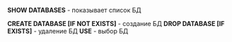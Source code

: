 **SHOW DATABASES** - показывает список БД

**CREATE DATABASE \[IF NOT EXISTS]** - создание БД
**DROP DATABASE \[IF EXISTS]** - удаление БД 
**USE** - выбор БД